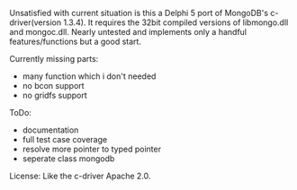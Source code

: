 Unsatisfied with current situation is this a Delphi 5 port of MongoDB's c-driver(version 1.3.4). It requires the 32bit compiled versions of libmongo.dll and mongoc.dll. Nearly untested and implements only a handful features/functions but a good start.

Currently missing parts:
* many function which i don't needed
* no bcon support
* no gridfs support

ToDo:
* documentation
* full test case coverage
* resolve more pointer to typed pointer
* seperate class mongodb


License:
Like the c-driver Apache 2.0.
